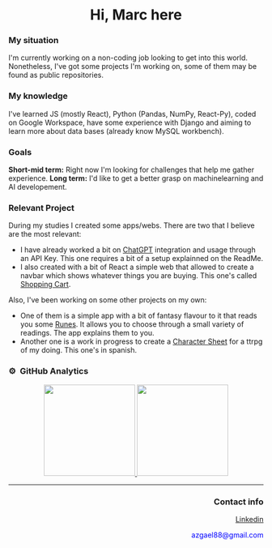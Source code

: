 <h1 align="center" >Hi, Marc here</h1>

### My situation
I'm currently working on a non-coding job looking to get into this world. Nonetheless, I've got some projects I'm working on, some of them may be found as public repositories. 

### My knowledge
I've learned JS (mostly React), Python (Pandas, NumPy, React-Py), coded on Google Workspace, have some experience with Django and aiming to learn more about data bases (already know MySQL workbench).

### Goals
**Short-mid term:** Right now I'm looking for challenges that help me gather experience.
**Long term:** I'd like to get a better grasp on machinelearning and AI developement. 

### Relevant Project
During my studies I created some apps/webs. There are two that I believe are the most relevant:
* I have already worked a bit on <a href="https://github.com/MMRos/ChatGPT_Python">ChatGPT</a> integration and usage through an API Key. This one requires a bit of a setup explainned on the ReadMe.  
* I also created with a bit of React a simple web that allowed to create a navbar which shows whatever things you are buying. This one's called <a href="https://github.com/MMRos/Shopping-Cart">Shopping Cart</a>.

Also, I've been working on some other projects on my own:
* One of them is a simple app with a bit of fantasy flavour to it that reads you some <a href="https://github.com/MMRos/runes_LN_python">Runes</a>. It allows you to choose through a small variety of readings. The app explains them to you. 
* Another one is a work in progress to create a <a href="https://github.com/MMRos/hoja-ln2">Character Sheet</a> for a ttrpg of my doing. This one's in spanish.


### ⚙️ &nbsp;GitHub Analytics

<p align="center">
<a href="https://github.com/MMRos">
  <img height="180em" src="https://github-readme-stats-eight-theta.vercel.app/api?username=MMRos&show_icons=true&theme=algolia&include_all_commits=true&count_private=true"/>
  <img height="180em" src="https://github-readme-stats-eight-theta.vercel.app/api/top-langs/?username=MMRos&layout=compact&langs_count=8&theme=algolia"/>
</a>
</p>

___
<div align="right" >
<h3>Contact info</h3>
<ul><a href="https://www.linkedin.com/in/marcmr88/">Linkedin</a></ul>
<div style="color:blue">azgael88@gmail.com</div>
</div>
